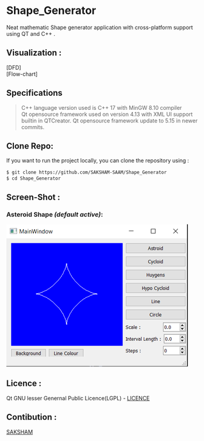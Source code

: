 # Shape_Generator
Neat mathematic Shape generator application with cross-platform support using QT and C++ .
## Visualization :
[DFD]   
[Flow-chart]
## Specifications
> C++ language version used is C++ 17 with MinGW 8.10 compiler   
> Qt opensource framework used on version 4.13 with XML UI support builtin  in QTCreator. 
> Qt opensource framework update to 5.15 in newer commits.
## Clone Repo:
If you want to run the project locally, you can clone the repository using :
```
$ git clone https://github.com/SAKSHAM-SAAM/Shape_Generator
$ cd Shape_Generator
```
## Screen-Shot :
### Asteroid Shape _(default active)_:
![Widget](https://github.com/SAKSHAM-SAAM/Shape_Generator/blob/master/Images/interface.PNG)
###
## Licence :
Qt GNU lesser Genernal Public Licence(LGPL) - [LICENCE]()
## Contibution :
[SAKSHAM](https://github.com/SAKSHAM-SAAM)
